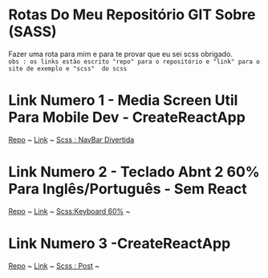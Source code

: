 # Rotas Do Meu Repositório GIT Sobre (SASS)
Fazer uma rota para mim e para te provar que eu sei scss obrigado. <br>
`obs : os links estão escrito "repo" para o repositório e "link" para o site de exemplo e "scss"  do scss `
# Link Numero 1 - Media Screen Util Para Mobile Dev - CreateReactApp
[Repo](https://github.com/touma0dev/crakershare-projetc-iddle-full-exemple/tree/main) ~ 
[Link](https://simple-navbar-nice.netlify.app/) ~ 
[Scss : NavBar Divertida](https://github.com/touma0dev/crakershare-projetc-iddle-full-exemple/blob/main/css/style.scss) 

# Link Numero 2 - Teclado Abnt 2 60% Para Inglês/Português - Sem React
[Repo](https://github.com/touma0dev/keyboard-virtual-css-javascript) ~
[Link](https://keyboard-virtual-abnt-2.netlify.app/lib/portuguese.html) ~
[Scss:Keyboard 60%](https://github.com/touma0dev/keyboard-virtual-css-javascript/blob/main/lib/css/style.scss) ~

# Link Numero 3 -CreateReactApp
[Repo](https://github.com/touma0dev/React-post-it-/) ~
[Link](https://blocodenotasaqui.netlify.app/) ~
[Scss : Post](https://github.com/touma0dev/React-post-it-/blob/main/src/css/App.scss) ~
